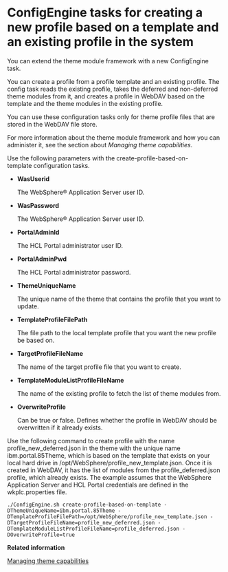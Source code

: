 # ConfigEngine tasks for creating a new profile based on a template and an existing profile in the system

You can extend the theme module framework with a new ConfigEngine task.

You can create a profile from a profile template and an existing profile. The config task reads the existing profile, takes the deferred and non-deferred theme modules from it, and creates a profile in WebDAV based on the template and the theme modules in the existing profile.

You can use these configuration tasks only for theme profile files that are stored in the WebDAV file store.

For more information about the theme module framework and how you can administer it, see the section about *Managing theme capabilities*.

Use the following parameters with the create-profile-based-on-template configuration tasks.

-   **WasUserid**

    The WebSphere® Application Server user ID.

-   **WasPassword**

    The WebSphere® Application Server user ID.

-   **PortalAdminId**

    The HCL Portal administrator user ID.

-   **PortalAdminPwd**

    The HCL Portal administrator password.

-   **ThemeUniqueName**

    The unique name of the theme that contains the profile that you want to update.

-   **TemplateProfileFilePath**

    The file path to the local template profile that you want the new profile be based on.

-   **TargetProfileFileName**

    The name of the target profile file that you want to create.

-   **TemplateModuleListProfileFileName**

    The name of the existing profile to fetch the list of theme modules from.

-   **OverwriteProfile**

    Can be true or false. Defines whether the profile in WebDAV should be overwritten if it already exists.


Use the following command to create profile with the name profile\_new\_deferred.json in the theme with the unique name ibm.portal.85Theme, which is based on the template that exists on your local hard drive in /opt/WebSphere/profile\_new\_template.json. Once it is created in WebDAV, it has the list of modules from the profile\_deferred.json profile, which already exists. The example assumes that the WebSphere Application Server and HCL Portal credentials are defined in the wkplc.properties file.

```
./ConfigEngine.sh create-profile-based-on-template -DThemeUniqueName=ibm.portal.85Theme -DTemplateProfileFilePath=/opt/WebSphere/profile_new_template.json -DTargetProfileFileName=profile_new_deferred.json -DTemplateModuleListProfileFileName=profile_deferred.json -DOverwriteProfile=true
```


**Related information**  


[Managing theme capabilities](../dev-theme/themeopt_admin_themes.md)

